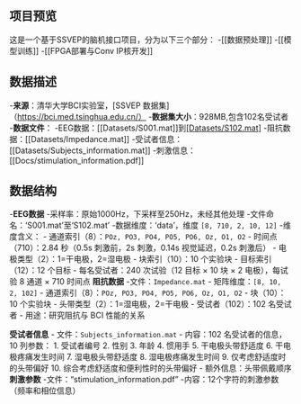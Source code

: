 **项目预览**
---
这是一个基于SSVEP的脑机接口项目，分为以下三个部分：
-[[数据预处理]]
-[[模型训练]]
-[[FPGA部署与Conv IP核开发]]

**数据描述**
---
-**来源**：清华大学BCI实验室，[SSVEP 数据集]（https://bci.med.tsinghua.edu.cn/）
-**数据集大小**：928MB,包含102名受试者
-**数据文件**：
	-EEG数据：[[Datasets/S001.mat]]到[[Datasets/S102.mat]](共102个文件)
	-阻抗数据：[[Datasets/Impedance.mat]]
	-受试者信息：[[Datasets/Subjects_information.mat]]
	-刺激信息：[[Docs/stimulation_information.pdf]]

**数据结构**
---
-**EEG数据**
	-采样率：原始1000Hz，下采样至250Hz，未经其他处理
	-文件命名：‘S001.mat’至‘S102.mat’
	-数据维度：‘data’，维度 `[8, 710, 2, 10, 12]`
			-维度含义：
				 - 通道索引（8）：`POz, PO3, PO4, PO5, PO6, Oz, O1, O2`
				 - 时间点（710）：2.84 秒（0.5s 刺激前，2s 刺激，0.14s 视觉延迟，0.2s 刺激后） 
				 - 电极类型（2）：1=干电极，2=湿电极 
				 - 块索引（10）：10 个实验块 
				 - 目标索引（12）：12 个目标 
	- 每名受试者：240 次试验（12 目标 × 10 块 × 2 电极），每试验 8 通道 × 710 时间点
**阻抗数据**
	-文件：`Impedance.mat` 
	- 矩阵维度：`[8, 10, 2, 102]` 
		- 通道索引（8）：`POz, PO3, PO4, PO5, PO6, Oz, O1, O2` 
		- 块（10）：10 个实验块 
		- 头带类型（2）：1=湿电极，2=干电极 
		- 受试者（102）：102 名受试者 
	- 用途：研究阻抗与 BCI 性能的关系

**受试者信息**
	- 文件：`Subjects_information.mat` 
	- 内容：102 名受试者的信息，10 列参数： 
		1. 受试者编号 
		2. 性别 
		3. 年龄 
		4. 惯用手 
		5. 干电极头带舒适度 
		6. 干电极疼痛发生时间 
		7. 湿电极头带舒适度 
		8. 湿电极疼痛发生时间 
		9. 仅考虑舒适度时的头带偏好 
		10. 综合考虑舒适度和便利性时的头带偏好
	- 额外信息：头带佩戴顺序
**刺激参数**
	-文件：“stimulation_information.pdf”
	-内容：12个字符的刺激参数（频率和相位信息）

